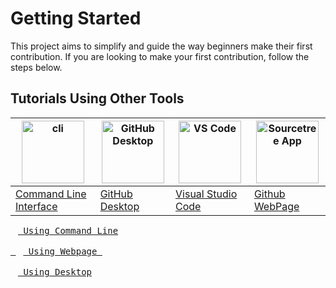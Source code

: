 # Getting Started
This project aims to simplify and guide the way beginners make their first contribution. If you are looking to make your first contribution, follow the steps below.

## Tutorials Using Other Tools

| <img alt="cli" src="https://raw.githubusercontent.com/felixse/FluentTerminal/refs/heads/master/Icons/Icon_no_margin.png" width="100"> | <img alt="GitHub Desktop" src="https://desktop.github.com/images/desktop-icon.svg" width="100"> | <img alt="VS Code" src="https://upload.wikimedia.org/wikipedia/commons/1/1c/Visual_Studio_Code_1.35_icon.png" width=100></a> | <a href="gui-tool-tutorials/sourcetree-macos-tutorial.md"><img alt="Sourcetree App" src="https://wac-cdn.atlassian.com/dam/jcr:81b15cde-be2e-4f4a-8af7-9436f4a1b431/Sourcetree-icon-blue.svg" width=100></a> |
| ------------------ | ------------------ | ------------------ | ------------------ | 
| [Command Line Interface](guide/github-cli) | [GitHub Desktop](guide/github-desktop) | [Visual Studio Code](docs/gui-tool-tutorials/github-vscode) | [Github WebPage](guide/github-webpage)

[<kbd> <i class="fa-sharp-duotone fa-solid fa-terminal" style="margin:8px; margin-right:4px;"></i> Using Command Line </kbd>](guide/github-cli)
<br>
<br>
[<kbd> <i class="fa-solid fa-globe" style="margin:8px; margin-right:4px;"></i> Using Webpage </kbd>](guide/github-webpage)
<br>
<br>
[<kbd> <i class="fa-brands fa-github" style="margin:8px; margin-right:4px;"></i> Using Desktop </kbd>](guide/github-desktop)
